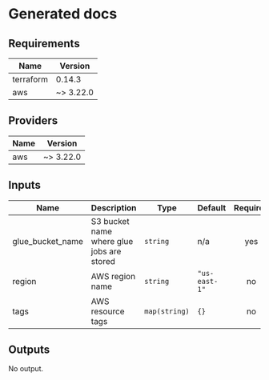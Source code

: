 # Generated docs

<!-- BEGINNING OF PRE-COMMIT-TERRAFORM DOCS HOOK -->
## Requirements

| Name | Version |
|------|---------|
| terraform | 0.14.3 |
| aws | ~> 3.22.0 |

## Providers

| Name | Version |
|------|---------|
| aws | ~> 3.22.0 |

## Inputs

| Name | Description | Type | Default | Required |
|------|-------------|------|---------|:--------:|
| glue\_bucket\_name | S3 bucket name where glue jobs are stored | `string` | n/a | yes |
| region | AWS region name | `string` | `"us-east-1"` | no |
| tags | AWS resource tags | `map(string)` | `{}` | no |

## Outputs

No output.

<!-- END OF PRE-COMMIT-TERRAFORM DOCS HOOK -->
